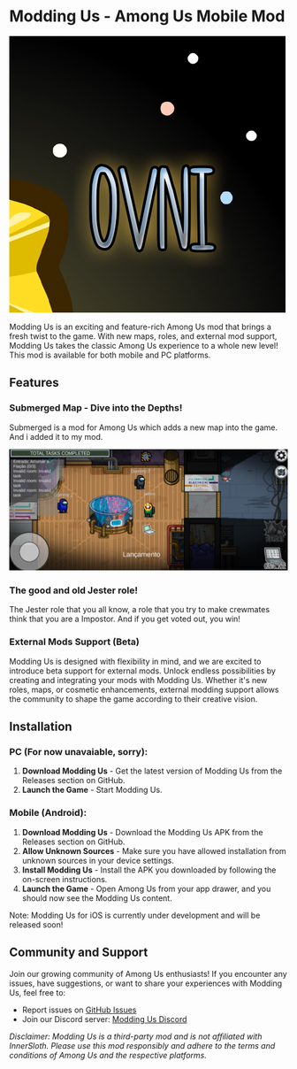 # Modding Us - Among Us Mobile Mod

![Modding Us Logo](Overnightlogo.png)

Modding Us is an exciting and feature-rich Among Us mod that brings a fresh twist to the game. With new maps, roles, and external mod support, Modding Us takes the classic Among Us experience to a whole new level! This mod is available for both mobile and PC platforms.

## Features

### Submerged Map - Dive into the Depths!

Submerged is a mod for Among Us which adds a new map into the game. And i added it to my mod.

![Submerged Map Screenshot](submergedandroid.png)

### The good and old Jester role!

The Jester role that you all know, a role that you try to make crewmates think that you are a Impostor. And if you get voted out, you win!

### External Mods Support (Beta)

Modding Us is designed with flexibility in mind, and we are excited to introduce beta support for external mods. Unlock endless possibilities by creating and integrating your mods with Modding Us. Whether it's new roles, maps, or cosmetic enhancements, external modding support allows the community to shape the game according to their creative vision.

## Installation

### PC (For now unavaiable, sorry):

1. **Download Modding Us** - Get the latest version of Modding Us from the Releases section on GitHub.
5. **Launch the Game** - Start Modding Us.

### Mobile (Android):

1. **Download Modding Us** - Download the Modding Us APK from the Releases section on GitHub.
2. **Allow Unknown Sources** - Make sure you have allowed installation from unknown sources in your device settings.
3. **Install Modding Us** - Install the APK you downloaded by following the on-screen instructions.
4. **Launch the Game** - Open Among Us from your app drawer, and you should now see the Modding Us content.

Note: Modding Us for iOS is currently under development and will be released soon!

## Community and Support

Join our growing community of Among Us enthusiasts! If you encounter any issues, have suggestions, or want to share your experiences with Modding Us, feel free to:

- Report issues on [GitHub Issues](https://github.com/Pietrodjaowjao/ModdingUs/issues)
- Join our Discord server: [Modding Us Discord](https://discord.gg/KRCSmSqgHz)

*Disclaimer: Modding Us is a third-party mod and is not affiliated with InnerSloth. Please use this mod responsibly and adhere to the terms and conditions of Among Us and the respective platforms.*
